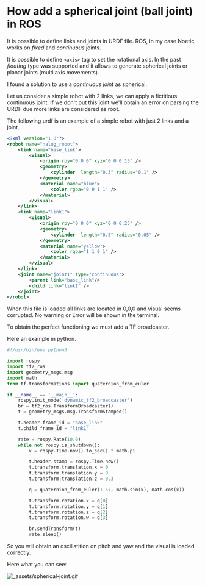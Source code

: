 # How add a spherical joint (ball joint) in ROS

It is possible to define links and joints in URDF file.
ROS, in my case Noetic, works on *fixed* and *continuous* joints.

It is possible to define `<axis>` tag to set the rotational axis.
In the past *floating* type was supported and it allows to generate spherical joints or planar joints (multi axis movements).

I found a solution to use a *continuous joint* as spherical.

Let us consider a simple robot with 2 links, we can apply a fictitious continuous joint. If we don't put this joint we'll obtain an error on parsing the URDF due more links are considered as root.

The following urdf is an example of a simple robot with just 2 links and a joint.

```xml
<?xml version="1.0"?>
<robot name="nalug_robot">
    <link name="base_link">
        <visual>
            <origin rpy="0 0 0" xyz="0 0 0.15" />
            <geometry>
                <cylinder  length="0.3" radius="0.1" />
            </geometry>
            <material name="blue">
                <color rgba="0 0 1 1" />
            </material>
        </visual>
    </link>
    <link name="link1">
        <visual>
            <origin rpy="0 0 0" xyz="0 0 0.25" />
            <geometry>
                <cylinder  length="0.5" radius="0.05" />
            </geometry>
            <material name="yellow">
                <color rgba="1 1 0 1" />
            </material>
        </visual>
    </link>
    <joint name="joint1" type="continuous">
        <parent link="base_link"/>
        <child link="link1" />
    </joint>
</robot>
```

When this file is loaded all links are located in 0,0,0 and visual seems corrupted. No warning or Error will be shown in the terminal.

To obtain the perfect functioning we must add a TF broadcaster.

Here an example in python.

```python
#!/usr/bin/env python3

import rospy
import tf2_ros
import geometry_msgs.msg
import math
from tf.transformations import quaternion_from_euler

if __name__ == '__main__':
    rospy.init_node('dynamic_tf2_broadcaster')
    br = tf2_ros.TransformBroadcaster()
    t = geometry_msgs.msg.TransformStamped()

    t.header.frame_id = "base_link"
    t.child_frame_id = "link1"

    rate = rospy.Rate(10.0)
    while not rospy.is_shutdown():
        x = rospy.Time.now().to_sec() * math.pi

        t.header.stamp = rospy.Time.now()
        t.transform.translation.x = 0
        t.transform.translation.y = 0
        t.transform.translation.z = 0.3

        q = quaternion_from_euler(1.57, math.sin(x), math.cos(x))

        t.transform.rotation.x = q[0]
        t.transform.rotation.y = q[1]
        t.transform.rotation.z = q[2]
        t.transform.rotation.w = q[3]

        br.sendTransform(t)
        rate.sleep()
```

So you will obtain an oscillatition on pitch and yaw and the visual is loaded correctly.

Here what you can see:

![_assets/spherical-joint.gif](_assets/spherical-joint.gif)

